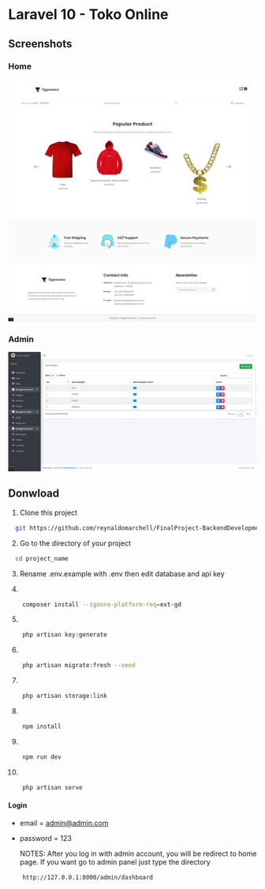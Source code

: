 # Laravel 10 - Toko Online

## Screenshots

### Home

![preview img](/previewHome.png)

### Admin

![preview img](/previewAdmin.png)

## Donwload

1. Clone this project

```bash
  git https://github.com/reynaldomarchell/FinalProject-BackendDevelopment-2022.git project_name
```

2.  Go to the directory of your project

```bash
  cd project_name
```

3. Rename .env.example with .env then edit database and api key

4.

```bash
    composer install --ignore-platform-req=ext-gd
```

5.

```bash
    php artisan key:generate
```

6.

```bash
    php artisan migrate:fresh --seed
```

7.

```bash
    php artisan storage:link
```

8.

```bash
    npm install
```

9.

```bash
    npm run dev
```

10.

```bash
    php artisan serve
```

#### Login

-   email = admin@admin.com
-   password = 123

    NOTES: After you log in with admin account, you will be redirect to home page.
    If you want go to admin panel just type the directory

```bash
    http://127.0.0.1:8000/admin/dashboard
```
